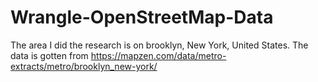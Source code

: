 # Wrangle-OpenStreetMap-Data
The area I did the research is on brooklyn, New York, United States. The data is gotten from https://mapzen.com/data/metro-extracts/metro/brooklyn_new-york/
